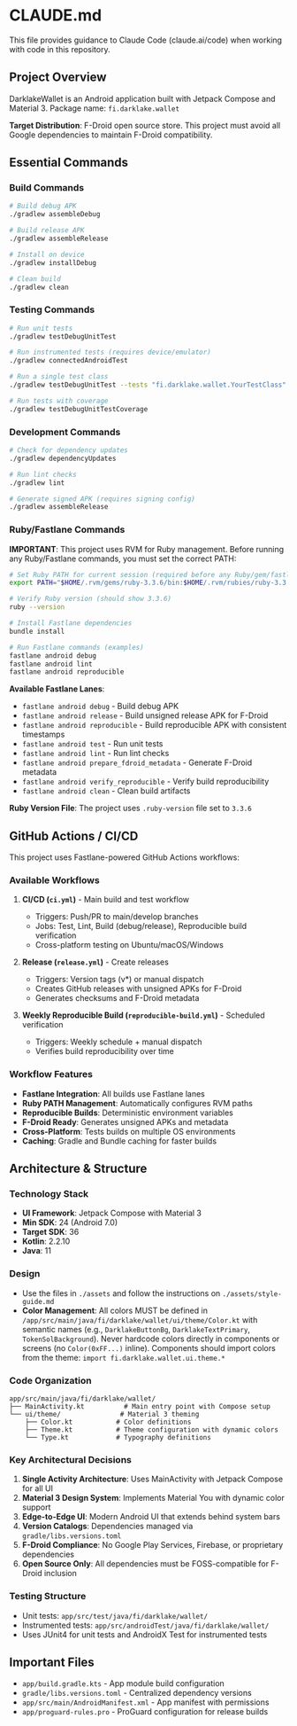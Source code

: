 # CLAUDE.md

This file provides guidance to Claude Code (claude.ai/code) when working with code in this repository.

## Project Overview

DarklakeWallet is an Android application built with Jetpack Compose and Material 3. Package name: `fi.darklake.wallet`

**Target Distribution**: F-Droid open source store. This project must avoid all Google dependencies to maintain F-Droid compatibility.

## Essential Commands

### Build Commands
```bash
# Build debug APK
./gradlew assembleDebug

# Build release APK
./gradlew assembleRelease

# Install on device
./gradlew installDebug

# Clean build
./gradlew clean
```

### Testing Commands
```bash
# Run unit tests
./gradlew testDebugUnitTest

# Run instrumented tests (requires device/emulator)
./gradlew connectedAndroidTest

# Run a single test class
./gradlew testDebugUnitTest --tests "fi.darklake.wallet.YourTestClass"

# Run tests with coverage
./gradlew testDebugUnitTestCoverage
```

### Development Commands
```bash
# Check for dependency updates
./gradlew dependencyUpdates

# Run lint checks
./gradlew lint

# Generate signed APK (requires signing config)
./gradlew assembleRelease
```

### Ruby/Fastlane Commands

**IMPORTANT**: This project uses RVM for Ruby management. Before running any Ruby/Fastlane commands, you must set the correct PATH:

```bash
# Set Ruby PATH for current session (required before any Ruby/gem/fastlane commands)
export PATH="$HOME/.rvm/gems/ruby-3.3.6/bin:$HOME/.rvm/rubies/ruby-3.3.6/bin:$PATH"

# Verify Ruby version (should show 3.3.6)
ruby --version

# Install Fastlane dependencies
bundle install

# Run Fastlane commands (examples)
fastlane android debug
fastlane android lint
fastlane android reproducible
```

**Available Fastlane Lanes**:
- `fastlane android debug` - Build debug APK
- `fastlane android release` - Build unsigned release APK for F-Droid
- `fastlane android reproducible` - Build reproducible APK with consistent timestamps
- `fastlane android test` - Run unit tests
- `fastlane android lint` - Run lint checks
- `fastlane android prepare_fdroid_metadata` - Generate F-Droid metadata
- `fastlane android verify_reproducible` - Verify build reproducibility
- `fastlane android clean` - Clean build artifacts

**Ruby Version File**: The project uses `.ruby-version` file set to `3.3.6`

## GitHub Actions / CI/CD

This project uses Fastlane-powered GitHub Actions workflows:

### Available Workflows

1. **CI/CD (`ci.yml`)** - Main build and test workflow
   - Triggers: Push/PR to main/develop branches
   - Jobs: Test, Lint, Build (debug/release), Reproducible build verification
   - Cross-platform testing on Ubuntu/macOS/Windows
   
2. **Release (`release.yml`)** - Create releases 
   - Triggers: Version tags (v*) or manual dispatch
   - Creates GitHub releases with unsigned APKs for F-Droid
   - Generates checksums and F-Droid metadata
   
3. **Weekly Reproducible Build (`reproducible-build.yml`)** - Scheduled verification
   - Triggers: Weekly schedule + manual dispatch
   - Verifies build reproducibility over time

### Workflow Features
- **Fastlane Integration**: All builds use Fastlane lanes
- **Ruby PATH Management**: Automatically configures RVM paths
- **Reproducible Builds**: Deterministic environment variables
- **F-Droid Ready**: Generates unsigned APKs and metadata
- **Cross-Platform**: Tests builds on multiple OS environments
- **Caching**: Gradle and Bundle caching for faster builds

## Architecture & Structure

### Technology Stack
- **UI Framework**: Jetpack Compose with Material 3
- **Min SDK**: 24 (Android 7.0)
- **Target SDK**: 36
- **Kotlin**: 2.2.10
- **Java**: 11

### Design
- Use the files in `./assets` and follow the instructions on `./assets/style-guide.md`
- **Color Management**: All colors MUST be defined in `/app/src/main/java/fi/darklake/wallet/ui/theme/Color.kt` with semantic names (e.g., `DarklakeButtonBg`, `DarklakeTextPrimary`, `TokenSolBackground`). Never hardcode colors directly in components or screens (no `Color(0xFF...)` inline). Components should import colors from the theme: `import fi.darklake.wallet.ui.theme.*`

### Code Organization
```
app/src/main/java/fi/darklake/wallet/
├── MainActivity.kt          # Main entry point with Compose setup
└── ui/theme/               # Material 3 theming
    ├── Color.kt           # Color definitions
    ├── Theme.kt           # Theme configuration with dynamic colors
    └── Type.kt            # Typography definitions
```

### Key Architectural Decisions
1. **Single Activity Architecture**: Uses MainActivity with Jetpack Compose for all UI
2. **Material 3 Design System**: Implements Material You with dynamic color support
3. **Edge-to-Edge UI**: Modern Android UI that extends behind system bars
4. **Version Catalogs**: Dependencies managed via `gradle/libs.versions.toml`
5. **F-Droid Compliance**: No Google Play Services, Firebase, or proprietary dependencies
6. **Open Source Only**: All dependencies must be FOSS-compatible for F-Droid inclusion

### Testing Structure
- Unit tests: `app/src/test/java/fi/darklake/wallet/`
- Instrumented tests: `app/src/androidTest/java/fi/darklake/wallet/`
- Uses JUnit4 for unit tests and AndroidX Test for instrumented tests

## Important Files

- `app/build.gradle.kts` - App module build configuration
- `gradle/libs.versions.toml` - Centralized dependency versions
- `app/src/main/AndroidManifest.xml` - App manifest with permissions
- `app/proguard-rules.pro` - ProGuard configuration for release builds
